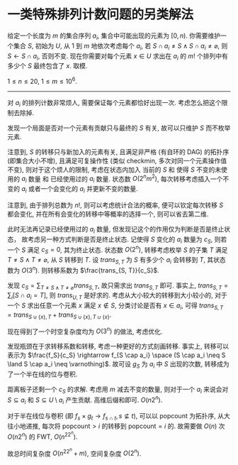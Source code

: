 # 一类特殊排列计数问题的另类解法

给定一个长度为 $m$ 的集合序列 $a_i$, 集合中可能出现的元素为 $[0, n)$. 你需要维护一个集合 $S$, 初始为 $U$, 从 $1$ 到 $m$ 地依次考虑每个 $a_i$, 若 $S \cap a_i \neq S \land S \cap a_i \neq \varnothing$, 则 $S \leftarrow S \cap a_i$, 否则不变. 现在你需要对每个元素 $x \in U$ 求出在 $a_i$ 的 $m!$ 个排列中有多少个 $S$ 最终包含了 $x$. 取模.

$1 \le n \le 20$, $1 \le m \le 10^6$.

---

对 $a_i$ 的排列计数非常烦人, 需要保证每个元素都恰好出现一次. 考虑怎么把这个限制去除掉.

发现一个局面是否对一个元素有贡献只与最终的 $S$ 有关, 故可以只维护 $S$ 而不枚举元素.

注意到, $S$ 的转移只与新加入的元素有关, 且满足非严格 (有自环的 DAG) 的拓扑序 (即集合大小不增), 且满足可复操作性 (类似 checkmin, 多次对同一个元素操作值不变), 则对于这个烦人的限制, 考虑在状态内加入 当前的 $S$ 和 使得 $S$ 不变的未使用的 $a_i$ 数量 和 已经使用过的 $a_i$ 数量. 状态数 $O(2^nm^2)$, 每次转移考虑插入一个不变的 $a_i$ 或者一个会变化的 $a_i$ 并更新不变的数量.

注意到, 由于排列总数为 $n!$, 则可以考虑统计合法的概率, 便可以钦定每次转移 $S$ 都会变化, 并在所有会变化的转移中等概率的选择一个, 则可以省去第二维.

此时无法再记录已经使用过的 $a_i$ 数量, 但发现记这个的作用仅为判断是否是终止状态， 故考虑另一种方式判断是否是终止状态. 记使得 $S$ 变化的 $a_i$ 数量为 $c_S$, 则若一个 $S$ 满足 $c_S = 0$, 其为终止状态. 状态数 $O(2^n)$, 转移考虑枚举 $S$ 的子集 $T$ 满足 $T \neq S \land T \neq \varnothing$, 从 $S$ 转移到 $T$. 设 $trans_{S, T}$ 为 $S$ 有多少个 $a_i$ 会转移到 $T$, 其状态数为 $O(3^n)$. 则转移系数为 $\frac{trans_{S, T}}{c_S}$.

发现 $c_S = \sum_{T \neq S \land T \neq \varnothing} trans_{S, T}$, 故只需求出 $trans_{S, T}$ 即可. 事实上, $trans_{S, T} = \sum_i [S \cap a_i = T]$, 则 $trans_{U, T}$ 是好求的. 考虑从大小较大的转移到大小较小的, 对于一个 $S$ 求出任意一个元素 $x$ 满足 $x \notin S$, 分类讨论是否有 $x \in a_i$, 可得 $trans_{S, T} = trans_{S \cup \{x\}, T} + trans_{S \cup \{x\}, T \cup \{x\}}$.

现在得到了一个时空复杂度均为 $O(3^n)$ 的做法, 考虑优化.

发现瓶颈在于求转移系数和转移, 考虑一种更好的方式刻画转移. 事实上, 转移可以表示为 $\frac{f_S}{c_S} \rightarrow f_{S \cap a_i} \space (S \cap a_i \neq S \land S \cap a_i \neq \varnothing)$. 故可设 $g_S$ 为 $a_i$ 中 $S$ 出现的次数, 转移成为了一个半在线的位与卷积.

距离板子还剩一个 $c_S$ 的求解. 考虑用 $m$ 减去不变的数量, 则对于一个 $a_i$ 来说会对 $S \subseteq a_i$ 和 $S \subseteq U \setminus a_i$ 产生贡献. 高维后缀和即可. $O(n2^n)$.

对于半在线位与卷积 (即 $f_s \times g_t \rightarrow f_{s \cap t}, s \not \subseteq t$), 可以以 $\text{popcount}$ 为拓扑序, 从大往小地递推, 每次将 $\text{popcount} > i$ 的转移到 $\text{popcount} = i$ 的. 故需要做 $O(n)$ 次 $O(n2^n)$ 的 FWT, $O(n^22^n)$.

故总时间复杂度 $O(n^22^n + m)$, 空间复杂度 $O(2^n)$.
